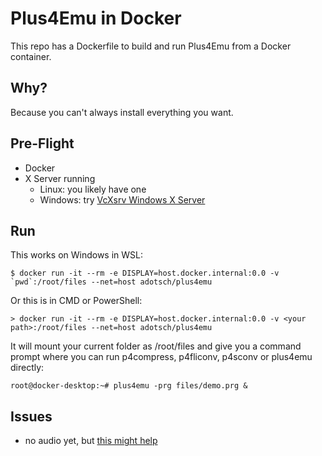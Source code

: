 # Plus4Emu in Docker

This repo has a Dockerfile to build and run Plus4Emu from a Docker container.

## Why?

Because you can't always install everything you want.

## Pre-Flight

 * Docker
 * X Server running
   * Linux: you likely have one
   * Windows: try [VcXsrv Windows X Server](https://sourceforge.net/projects/vcxsrv/)
 
## Run

This works on Windows in WSL:
```
$ docker run -it --rm -e DISPLAY=host.docker.internal:0.0 -v `pwd`:/root/files --net=host adotsch/plus4emu
```
Or this is in CMD or PowerShell:
```
> docker run -it --rm -e DISPLAY=host.docker.internal:0.0 -v <your path>:/root/files --net=host adotsch/plus4emu
```

It will mount your current folder as /root/files and give you a command prompt where you can run p4compress, p4fliconv, p4sconv or plus4emu directly:
```
root@docker-desktop:~# plus4emu -prg files/demo.prg &
```

## Issues

 * no audio yet, but [this might help](https://arnav.jain.se/2020/enable-audio--video-in-docker-container/)
